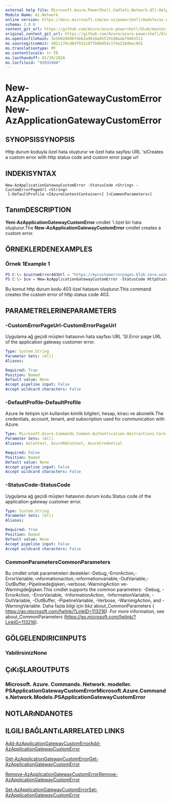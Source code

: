 ```yaml
---
external help file: Microsoft.Azure.PowerShell.Cmdlets.Network.dll-Help.xml
Module Name: Az.Network
online version: https://docs.microsoft.com/en-us/powershell/module/az.network/new-azapplicationgatewaycustomerror
schema: 2.0.0
content_git_url: https://github.com/Azure/azure-powershell/blob/master/src/Network/Network/help/New-AzApplicationGatewayCustomError.md
original_content_git_url: https://github.com/Azure/azure-powershell/blob/master/src/Network/Network/help/New-AzApplicationGatewayCustomError.md
ms.openlocfilehash: 3e5b928696fde62a9628a055191d0aabf94b5311
ms.sourcegitcommit: 4d2c178cd6df9151877b08d54c1f4a228dbec9d1
ms.translationtype: MT
ms.contentlocale: tr-TR
ms.lasthandoff: 01/29/2020
ms.locfileid: "93931940"
---
```

# <span data-ttu-id="37f07-101">New-AzApplicationGatewayCustomError</span><span class="sxs-lookup"><span data-stu-id="37f07-101">New-AzApplicationGatewayCustomError</span></span>

## <span data-ttu-id="37f07-102">SYNOPSIS</span><span class="sxs-lookup"><span data-stu-id="37f07-102">SYNOPSIS</span></span>
<span data-ttu-id="37f07-103">Http durum koduyla özel hata oluşturur ve özel hata sayfası URL 'si</span><span class="sxs-lookup"><span data-stu-id="37f07-103">Creates a custom error with http status code and custom error page url</span></span> 

## <span data-ttu-id="37f07-104">INDEKI</span><span class="sxs-lookup"><span data-stu-id="37f07-104">SYNTAX</span></span>

```
New-AzApplicationGatewayCustomError -StatusCode <String> -CustomErrorPageUrl <String>
 [-DefaultProfile <IAzureContextContainer>] [<CommonParameters>]
```

## <span data-ttu-id="37f07-105">Tanım</span><span class="sxs-lookup"><span data-stu-id="37f07-105">DESCRIPTION</span></span>
<span data-ttu-id="37f07-106">**Yeni-AzApplicationGatewayCustomError** cmdlet 'i özel bir hata oluşturur.</span><span class="sxs-lookup"><span data-stu-id="37f07-106">The **New-AzApplicationGatewayCustomError** cmdlet creates a custom error.</span></span>

## <span data-ttu-id="37f07-107">ÖRNEKLERDEN</span><span class="sxs-lookup"><span data-stu-id="37f07-107">EXAMPLES</span></span>

### <span data-ttu-id="37f07-108">Örnek 1</span><span class="sxs-lookup"><span data-stu-id="37f07-108">Example 1</span></span>
```powershell
PS C:\> $customError403Url = "https://mycustomerrorpages.blob.core.windows.net/errorpages/403-another.htm"
PS C:\> $ce = New-AzApplicationGatewayCustomError -StatusCode HttpStatus403 -CustomErrorPageUrl $customError403Url
```

<span data-ttu-id="37f07-109">Bu komut http durum kodu 403 özel hatasını oluşturur.</span><span class="sxs-lookup"><span data-stu-id="37f07-109">This command creates the custom error of http status code 403.</span></span>

## <span data-ttu-id="37f07-110">PARAMETRELERINE</span><span class="sxs-lookup"><span data-stu-id="37f07-110">PARAMETERS</span></span>

### <span data-ttu-id="37f07-111">-CustomErrorPageUrl</span><span class="sxs-lookup"><span data-stu-id="37f07-111">-CustomErrorPageUrl</span></span>
<span data-ttu-id="37f07-112">Uygulama ağ geçidi müşteri hatasının hata sayfası URL 'SI.</span><span class="sxs-lookup"><span data-stu-id="37f07-112">Error page URL of the application gateway customer error.</span></span>

```yaml
Type: System.String
Parameter Sets: (All)
Aliases:

Required: True
Position: Named
Default value: None
Accept pipeline input: False
Accept wildcard characters: False
```

### <span data-ttu-id="37f07-113">-DefaultProfile</span><span class="sxs-lookup"><span data-stu-id="37f07-113">-DefaultProfile</span></span>
<span data-ttu-id="37f07-114">Azure ile iletişim için kullanılan kimlik bilgileri, hesap, kiracı ve abonelik.</span><span class="sxs-lookup"><span data-stu-id="37f07-114">The credentials, account, tenant, and subscription used for communication with Azure.</span></span>

```yaml
Type: Microsoft.Azure.Commands.Common.Authentication.Abstractions.Core.IAzureContextContainer
Parameter Sets: (All)
Aliases: AzContext, AzureRmContext, AzureCredential

Required: False
Position: Named
Default value: None
Accept pipeline input: False
Accept wildcard characters: False
```

### <span data-ttu-id="37f07-115">-StatusCode</span><span class="sxs-lookup"><span data-stu-id="37f07-115">-StatusCode</span></span>
<span data-ttu-id="37f07-116">Uygulama ağ geçidi müşteri hatasının durum kodu.</span><span class="sxs-lookup"><span data-stu-id="37f07-116">Status code of the application gateway customer error.</span></span>

```yaml
Type: System.String
Parameter Sets: (All)
Aliases:

Required: True
Position: Named
Default value: None
Accept pipeline input: False
Accept wildcard characters: False
```

### <span data-ttu-id="37f07-117">CommonParameters</span><span class="sxs-lookup"><span data-stu-id="37f07-117">CommonParameters</span></span>
<span data-ttu-id="37f07-118">Bu cmdlet ortak parametreleri destekler:-Debug,-ErrorAction,-ErrorVariable,-ınformationaction,-ınformationvariable,-OutVariable,-OutBuffer,-Pipelinedeğişken,-verbose,-WarningAction ve-Warningdeğişken.</span><span class="sxs-lookup"><span data-stu-id="37f07-118">This cmdlet supports the common parameters: -Debug, -ErrorAction, -ErrorVariable, -InformationAction, -InformationVariable, -OutVariable, -OutBuffer, -PipelineVariable, -Verbose, -WarningAction, and -WarningVariable.</span></span> <span data-ttu-id="37f07-119">Daha fazla bilgi için bkz about_CommonParameters ( https://go.microsoft.com/fwlink/?LinkID=113216) .</span><span class="sxs-lookup"><span data-stu-id="37f07-119">For more information, see about_CommonParameters (https://go.microsoft.com/fwlink/?LinkID=113216).</span></span>

## <span data-ttu-id="37f07-120">GÖLGELENDIRICI</span><span class="sxs-lookup"><span data-stu-id="37f07-120">INPUTS</span></span>

### <span data-ttu-id="37f07-121">Yabilirsiniz</span><span class="sxs-lookup"><span data-stu-id="37f07-121">None</span></span>

## <span data-ttu-id="37f07-122">ÇıKıŞLAR</span><span class="sxs-lookup"><span data-stu-id="37f07-122">OUTPUTS</span></span>

### <span data-ttu-id="37f07-123">Microsoft. Azure. Commands. Network. modeller. PSApplicationGatewayCustomError</span><span class="sxs-lookup"><span data-stu-id="37f07-123">Microsoft.Azure.Commands.Network.Models.PSApplicationGatewayCustomError</span></span>

## <span data-ttu-id="37f07-124">NOTLARıNDA</span><span class="sxs-lookup"><span data-stu-id="37f07-124">NOTES</span></span>

## <span data-ttu-id="37f07-125">ILGILI BAĞLANTıLAR</span><span class="sxs-lookup"><span data-stu-id="37f07-125">RELATED LINKS</span></span>

[<span data-ttu-id="37f07-126">Add-AzApplicationGatewayCustomError</span><span class="sxs-lookup"><span data-stu-id="37f07-126">Add-AzApplicationGatewayCustomError</span></span>](./Add-AzApplicationGatewayCustomError.md)

[<span data-ttu-id="37f07-127">Get-AzApplicationGatewayCustomError</span><span class="sxs-lookup"><span data-stu-id="37f07-127">Get-AzApplicationGatewayCustomError</span></span>](./Get-AzApplicationGatewayCustomError.md)

[<span data-ttu-id="37f07-128">Remove-AzApplicationGatewayCustomError</span><span class="sxs-lookup"><span data-stu-id="37f07-128">Remove-AzApplicationGatewayCustomError</span></span>](./Remove-AzApplicationGatewayCustomError.md)

[<span data-ttu-id="37f07-129">Set-AzApplicationGatewayCustomError</span><span class="sxs-lookup"><span data-stu-id="37f07-129">Set-AzApplicationGatewayCustomError</span></span>](./Set-AzApplicationGatewayCustomError.md)
